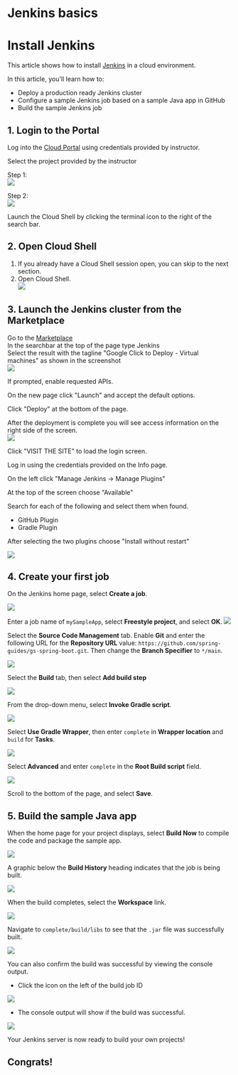 # Jenkins basics

# Install Jenkins 

This article shows how to install [Jenkins](https://jenkins.io) in a cloud environment.

In this article, you'll learn how to:


* Deploy a production ready Jenkins cluster
* Configure a sample Jenkins job based on a sample Java app in GitHub
* Build the sample Jenkins job

## 1. Login to the Portal
Log into the [Cloud Portal](https://console.cloud.google.com) using credentials provided by instructor.   

Select the project provided by the instructor   

Step 1:   
![](index/gcp-console-select-project.png)

Step 2:   
![](index/gcp-select-project-step2.png)



Launch the Cloud Shell by clicking the terminal icon to the right of the search bar.   


## 2. Open Cloud Shell   
1. If you already have a Cloud Shell session open, you can skip to the next section.   
2. Open Cloud Shell.   
![](index/select-shell.png)   


## 3. Launch the Jenkins cluster from the Marketplace   
Go to the [Marketplace](https://console.cloud.google.com/marketplace)   
In the searchbar at the top of the page type Jenkins   
Select the result with the tagline "Google Click to Deploy - Virtual machines" as shown in the screenshot   
![](index/marketplace_jenkins.png)   

If prompted, enable requested APIs.

On the new page click "Launch" and accept the default options.   

Click "Deploy" at the bottom of the page.   

After the deployment is complete you will see access information on the right side of the screen.    
![](index/jenkins_info.png)   

Click "VISIT THE SITE" to load the login screen.   

Log in using the credentials provided on the Info page.   

On the left click "Manage Jenkins -> Manage Plugins"   

At the top of the screen choose "Available"   

Search for each of the following and select them when found.   

* GitHub Plugin
* Gradle Plugin

After selecting the two plugins choose "Install without restart"

![](index/install-github-plugin.png)


## 4. Create your first job

On the Jenkins home page, select **Create a job**.

![](index/CD434BF6-2C19-4F4A-AEFE-C7592362AE14%202.png)

Enter a job name of `mySampleApp`, select **Freestyle project**, and select **OK**.
 ![](index/new-job%202.png)

Select the **Source Code Management** tab. Enable **Git** and enter the following URL for the **Repository URL** value: `https://github.com/spring-guides/gs-spring-boot.git`. Then change the **Branch Specifier** to `*/main`.

![](index/source-code-management%202.png)

Select the **Build** tab, then select **Add build step**

![](index/add-build-step%202.png)

From the drop-down menu, select **Invoke Gradle script**.

![](index/invoke-gradle-script-option%202.png)

Select **Use Gradle Wrapper**, then enter `complete` in **Wrapper location** and `build` for **Tasks**.

![](index/gradle-script-options%202.png)

Select **Advanced** and enter `complete` in the **Root Build script** field.

![](index/root-build-script%202.png)

Scroll to the bottom of the page, and select **Save**.

## 5. Build the sample Java app

When the home page for your project displays, select **Build Now** to compile the code and package the sample app.

![](index/project-home-page%202.png)

A graphic below the **Build History** heading indicates that the job is being built.

  ![](index/job-currently-building%202.png)

When the build completes, select the **Workspace** link.

![](index/job-workspace%202.png)

Navigate to `complete/build/libs` to see that the `.jar` file was successfully built.

 ![](index/successful-build%202.png)

You can also confirm the build was successful by viewing the console output. 

* Click the icon on the left of the build job ID
	
![](index/jenkins-console%202.jpg)

* The console output will show if the build was successful. 
	
![](index/console-success%202.jpg)


Your Jenkins server is now ready to build your own projects!

## Congrats!
